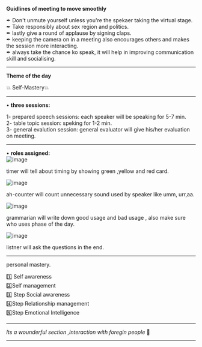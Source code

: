 **Guidlines of meeting to move smoothly**                               

  ✒ Don't unmute yourself unless you're the spekaer taking the virtual stage.                           
  ✒ Take responsibly about sex region and politics.                                
  ✒ lastly give a round of applause by signing claps.                                 
  ✒  keeping the camera on in a meeting also encourages others and makes the session more interacting.                    
  ✒ always take the chance ko speak, it will help in improving communication skill and socialising.                             

------------------------------------------------------------------------------------------------------------------------
**Theme of the day**

💥  Self-Mastery💥
                          
----------------------------------------------------------------------------------------------------------------------


• **three sessions:**                              

1- prepared speech sessions: each speaker will be speaking for 5-7 min.                                             
2- table topic session: speking for 1-2 min.                           
3- general evalution session: general evaluator will give his/her evaluation on meeting.                       

------------------------------------------------------------------------------------------------------------------------------

• **roles assigned:**                                   
![image](https://user-images.githubusercontent.com/85113970/132003015-b0207eec-4905-405f-96db-6fc32892aaeb.png)                             

timer will tell about timing by showing green ,yellow and red card.                          

![image](https://user-images.githubusercontent.com/85113970/132003151-b41fd724-5743-4a94-96e8-9bda1abc0d19.png)                                      

ah-counter will count unnecessary sound used by speaker like umm, urr,aa.                                  

![image](https://user-images.githubusercontent.com/85113970/132003214-b7cf823c-75f2-4876-9c6b-1c53e1d8b010.png)                       

grammarian will write down good usage and bad usage , also make sure who uses phase of the day.                                   

![image](https://user-images.githubusercontent.com/85113970/132003319-35ec44e9-8421-4b61-b3dc-84a38827b0b3.png)                                   

listner will ask the questions in the end.                                      

------------------------------------------------------------------------------------------------------------------------            
 personal mastery.
 
 1️⃣ Self  awareness                      
 2️⃣Self  management                          
 3️⃣ Step  Social awareness                            
 4️⃣Step  Relationship management                        
 5️⃣Step  Emotional Intelligence            

---------------------------------------------------------------------------------------------------------------------
*Its a wounderful section ,interaction with foregin people*  🤗               

------------------------------------------------------------------------------------------------------------------------   

